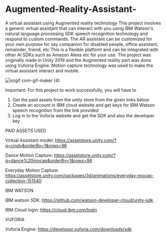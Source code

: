 # Augmented-Reality-Assistant-
A virtual assistant using Augmented reality technology 
This project involves a generic virtual assistant that can interact with you using IBM Watson's natural language processing SDK speech recognition technology and respond to custom commands. The AR assistant can be customized for your own purpose for say companion for disabled people, office assistant, remainder, friend, etc
This is a flexible platform and can be integrated with other AI SDKs such as Amazon Alexa etc for your use. The project was originally made in Unity 2019 and the Augmented reality part was done using Vufoiria Engine. Motion capture technology was used to make the virtual assistant interact and mobile. 


![ezgif com-gif-maker (4)](https://user-images.githubusercontent.com/32412602/109418848-6451bb80-7998-11eb-9ef9-8a273fb69be4.gif)



Important: For this project to work successfully, you will have to
1. Get the paid assets from the unity store from the given links below
2. Create an account in IBM cloud website and get keys for IBM Watson speech recognition from the link provided
3. Log in to the Vuforia website and get the SDK and also the developer key 

PAID ASSETS USED

Virtual Assistant model: https://assetstore.unity.com/?q=cindy&orderBy=1&rows=96

Dance Motion Capture: https://assetstore.unity.com/?q=dance%20mocap&orderBy=1&rows=96

Everyday Motion Capture: https://assetstore.unity.com/packages/3d/animations/everyday-mocap-collection-151540

IBM WATSON

IBM watson SDK: https://github.com/watson-developer-cloud/unity-sdk

IBM Cloud login: https://cloud.ibm.com/login

VUFORIA

Vuforia Engine: https://developer.vuforia.com/downloads/sdk




